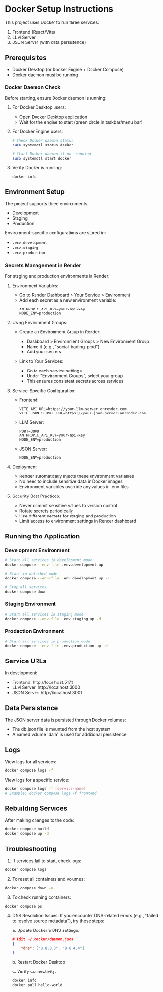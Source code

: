 # Docker Setup Instructions

This project uses Docker to run three services:
1. Frontend (React/Vite)
2. LLM Server
3. JSON Server (with data persistence)

## Prerequisites

- Docker Desktop (or Docker Engine + Docker Compose)
- Docker daemon must be running

### Docker Daemon Check

Before starting, ensure Docker daemon is running:

1. For Docker Desktop users:
   - Open Docker Desktop application
   - Wait for the engine to start (green circle in taskbar/menu bar)

2. For Docker Engine users:
   ```bash
   # Check Docker daemon status
   sudo systemctl status docker

   # Start Docker daemon if not running
   sudo systemctl start docker
   ```

3. Verify Docker is running:
   ```bash
   docker info
   ```

## Environment Setup

The project supports three environments:
- Development
- Staging
- Production

Environment-specific configurations are stored in:
- `.env.development`
- `.env.staging`
- `.env.production`

### Secrets Management in Render

For staging and production environments in Render:

1. Environment Variables:
   - Go to Render Dashboard > Your Service > Environment
   - Add each secret as a new environment variable:
     ```
     ANTHROPIC_API_KEY=your-api-key
     NODE_ENV=production
     ```

2. Using Environment Groups:
   - Create an Environment Group in Render:
     - Dashboard > Environment Groups > New Environment Group
     - Name it (e.g., "social-trading-prod")
     - Add your secrets
   
   - Link to Your Services:
     - Go to each service settings
     - Under "Environment Groups", select your group
     - This ensures consistent secrets across services

3. Service-Specific Configuration:
   - Frontend:
     ```
     VITE_API_URL=https://your-llm-server.onrender.com
     VITE_JSON_SERVER_URL=https://your-json-server.onrender.com
     ```
   
   - LLM Server:
     ```
     PORT=3000
     ANTHROPIC_API_KEY=your-api-key
     NODE_ENV=production
     ```
   
   - JSON Server:
     ```
     NODE_ENV=production
     ```

4. Deployment:
   - Render automatically injects these environment variables
   - No need to include sensitive data in Docker images
   - Environment variables override any values in .env files

5. Security Best Practices:
   - Never commit sensitive values to version control
   - Rotate secrets periodically
   - Use different secrets for staging and production
   - Limit access to environment settings in Render dashboard

## Running the Application

### Development Environment

```bash
# Start all services in development mode
docker compose --env-file .env.development up

# Start in detached mode
docker compose --env-file .env.development up -d

# Stop all services
docker compose down
```

### Staging Environment

```bash
# Start all services in staging mode
docker compose --env-file .env.staging up -d
```

### Production Environment

```bash
# Start all services in production mode
docker compose --env-file .env.production up -d
```

## Service URLs

In development:
- Frontend: http://localhost:5173
- LLM Server: http://localhost:3000
- JSON Server: http://localhost:3001

## Data Persistence

The JSON server data is persisted through Docker volumes:
- The db.json file is mounted from the host system
- A named volume 'data' is used for additional persistence

## Logs

View logs for all services:
```bash
docker compose logs -f
```

View logs for a specific service:
```bash
docker compose logs -f [service-name]
# Example: docker compose logs -f frontend
```

## Rebuilding Services

After making changes to the code:
```bash
docker compose build
docker compose up -d
```

## Troubleshooting

1. If services fail to start, check logs:
```bash
docker compose logs
```

2. To reset all containers and volumes:
```bash
docker compose down -v
```

3. To check running containers:
```bash
docker compose ps
```

4. DNS Resolution Issues:
   If you encounter DNS-related errors (e.g., "failed to resolve source metadata"), try these steps:
   
   a. Update Docker's DNS settings:
   ```json
   # Edit ~/.docker/daemon.json
   {
       "dns": ["8.8.8.8", "8.8.4.4"]
   }
   ```
   
   b. Restart Docker Desktop
   
   c. Verify connectivity:
   ```bash
   docker info
   docker pull hello-world
   ```
